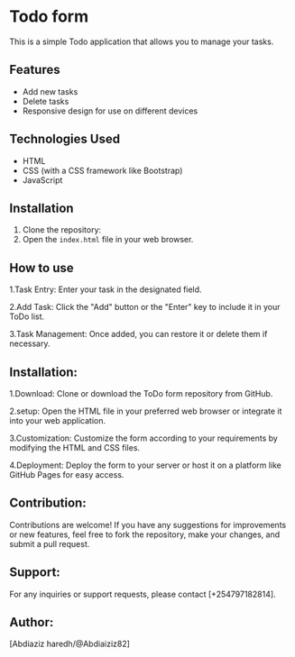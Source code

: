# Todo form 

This is a simple Todo application that allows you to manage your tasks.

## Features

- Add new tasks
- Delete tasks
- Responsive design for use on different devices

## Technologies Used

- HTML
- CSS (with a CSS framework like Bootstrap)
- JavaScript

## Installation

1. Clone the repository:
2. Open the `index.html` file in your web browser.

## How to use
1.Task Entry: Enter your task in the designated field.

2.Add Task: Click the "Add" button or the "Enter" key  to include it in your ToDo list.

3.Task Management: Once added, you can restore it or delete them if necessary.

## Installation:
1.Download: Clone or download the ToDo form repository from GitHub.

2.setup: Open the HTML file in your preferred web browser or integrate it into your web application.

3.Customization: Customize the form according to your requirements by modifying the HTML and CSS files.

4.Deployment: Deploy the form to your server or host it on a platform like GitHub Pages for easy access.

## Contribution:
Contributions are welcome! If you have any suggestions for improvements or new features, feel free to fork the repository, make your changes, and submit a pull request.

## Support:
For any inquiries or support requests, please contact [+254797182814].


## Author:
[Abdiaziz haredh/@Abdiaiziz82]




